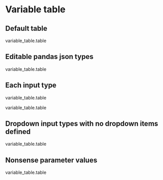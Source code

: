 <!-- markdownlint-disable MD033 MD041 -->

# Variable table

<section-start always code="from importlib import reload; variable_table = __import__('variable-table');"></section-start>
<section-filechange paths="['./variable-table.py']" code="reload(variable_table);"></section-filechange>
<section-filechange paths="['./variable-table.csv']" code="variable_table.load_table();"></section-filechange>

## Default table

<variable-table class="default">variable_table.table</variable-table>

## Editable pandas json types

<variable-table class="type-edit" typeEdit>variable_table.table</variable-table>

## Each input type

<variable-table class="input-types-1" inputTypes="variable_table.input_types_1" dropdownItems="variable_table.dropdown_items">variable_table.table</variable-table>

<variable-table class="input-types-1" inputTypes="variable_table.input_types_2" dropdownItems="variable_table.dropdown_items">variable_table.table</variable-table>

## Dropdown input types with no dropdown items defined

<variable-table class="undefined-dropdown-items" inputTypes="variable_table.input_types_1">variable_table.table</variable-table>

## Nonsense parameter values

<variable-table class="nonsense-parameters" inputTypes="None" dropdownItems="None">variable_table.table</variable-table>